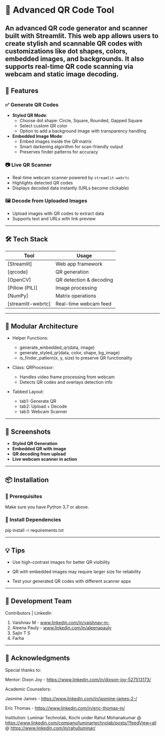 # 🔳 Advanced QR Code Tool

An advanced QR code generator and scanner built with **Streamlit**. This web app allows users to create stylish and scannable QR codes with customizations like **dot shapes**, **colors**, **embedded images**, and **backgrounds**. It also supports **real-time QR code scanning** via webcam and static image decoding.
---

## 🚀 Features

### ✅ Generate QR Codes
- **Styled QR Mode**:
  - Choose dot shape: Circle, Square, Rounded, Gapped Square
  - Select custom QR color
  - Option to add a background image with transparency handling
- **Embedded Image Mode**:
  - Embed images inside the QR matrix
  - Smart darkening algorithm for scan-friendly output
  - Preserves finder patterns for accuracy

### 📷 Live QR Scanner
- Real-time webcam scanner powered by `streamlit-webrtc`
- Highlights detected QR codes
- Displays decoded data instantly (URLs become clickable)

### 🖼️ Decode from Uploaded Images
- Upload images with QR codes to extract data
- Supports text and URLs with link preview

---

## 🛠️ Tech Stack

| Tool | Usage |
|------|-------|
| [Streamlit] | Web app framework |
| [qrcode] | QR generation |
| [OpenCV] | QR detection & decoding |
| [Pillow (PIL)] | Image processing |
| [NumPy] | Matrix operations |
| [streamlit-webrtc] | Real-time webcam feed |

---

## 🧩 Modular Architecture
  - Helper Functions:
    - generate_embedded_qr(data, image)
    - generate_styled_qr(data, color, shape, bg_image)
    - is_finder_pattern(x, y, size) to preserve QR functionality

  - Class: QRProcessor:
    - Handles video frame processing from webcam
    - Detects QR codes and overlays detection info

  - Tabbed Layout:
    - tab1: Generate QR
    - tab2: Upload + Decode
    - tab3: Webcam Scanner

--- 

## 📸 Screenshots

<!-- Optional: Add local or hosted screenshots -->
- **Styled QR Generation**
- **Embedded QR with image**
- **QR decoding from upload**
- **Live webcam scanner in action**

---

## 📦 Installation

### 🔧 Prerequisites
Make sure you have Python 3.7 or above.

### 🧪 Install Dependencies

pip install -r requirements.txt

---

## 💡 Tips
  - Use high-contrast images for better QR visibility

  - QR with embedded images may require larger size for reliability

  - Test your generated QR codes with different scanner apps

---

## 👥 Development Team

Contributors | LinkedIn

  1. Vaishnav M - www.linkedin.com/in/vaishnav-m-
  2. Aleena Pauly - www.linkedin.com/in/aleenapauly
  3. Sajin T S
  4. Farha

---

## 🙏 Acknowledgments

Special thanks to:

Mentor: Dixon Joy - https://www.linkedin.com/in/dixson-joy-527513173/

Academic Counselors:

Jasmine James - https://www.linkedin.com/in/jasmine-james-2-/

Eric Thomas - https://www.linkedin.com/in/eric-thomas-in/

Institution: Luminar Technolab, Kochi under Rahul Mohanakumar @ https://www.linkedin.com/company/luminartechnolab/posts/?feedView=all @ https://www.linkedin.com/in/rahulluminar/
